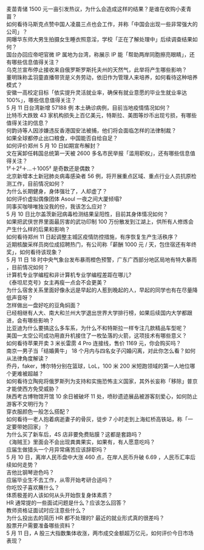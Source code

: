 麦苗青储 1500 元一亩引发热议，为什么会造成这样的结果？是谁在收购小麦青苗？  
如何看待马斯克点赞中国人凌晨三点也会工作，并称「中国会出现一些非常强大的公司」？  
网曝华东师大男生拍摄女生睡衣照意淫，学校「正在了解处理中」后续调查结果如何？  
国台办回应帝吧官微 IP 属地为台湾，称展示 IP 能「帮助两岸同胞擦亮眼睛」，还有哪些信息值得关注？  
乌克兰宣布停止接收来自俄罗斯罗斯托夫州的天然气，此举将产生哪些影响？  
董明珠称孟羽童直播带货是义务劳动，依旧作为管理人来培养，如何看待这种培养模式？  
安徽一高校定目标「依实提升灵活就业率，确保有就业意愿的毕业生就业率达 100%」，哪些信息值得关注？  
5 月 11 日台湾新增 57188 例 本土确诊病例，目前当地疫情情况如何？  
比特币大跌致 43 家机构损失上百亿美元，特斯拉、美图等炒币出现亏损，有哪些值得关注的信息？  
何韵诗等人因涉嫌违反香港国安法被捕，他们将会面临怎样的法律制裁？  
如果全球都停止出口粮食，中国能否自给自足？  
如何评价郑州 5 月 10 日如期宣布解封？  
文在寅卸任韩国总统第一天被 2600 多名市民举报「滥用职权」，还有哪些信息值得关注？  
1²＋2²＋…＋1005² 是奇数还是偶数？  
北京新增本土新冠肺炎病毒感染者 56 例，将开展重点区域、重点行业人员抗原检测工作，目前情况如何？  
为什么长期健身，身体强壮了，人却虚了？  
如何评价虚拟偶像团体 Asoul 一夜之间大厦倾塌?  
同事买咖啡唯独没我的份，我该怎么应对？  
5 月 10 日比尔盖茨新冠病毒检测结果呈阳性，目前其身体情况如何？  
如果把武侠世界里面最厉害的武功印制 100 万份散发到江湖上，供所有人修炼会产生什么样的后果和影响？  
如何看待郑州 11 日起调整主城区疫情防控措施，有序恢复生产生活秩序？  
近期核酸采样员岗位成招聘热门，有公司称「薪酬 1000 元 / 天，包住宿还有年终奖」，如何看待该现象？  
5 月 11 日 18 时中央气象台发布暴雨橙色预警，广东广西部分地区局地有特大暴雨 ，目前情况如何？  
计算机专业学编程和非计算机专业学编程差距在哪儿?  
《泰坦尼克号》女主再瘦一点会不会更美？  
为什么宿舍关系里面好像永远是早起的人惹到晚起的人，早起的同学也有在尽量降低声音呀？  
怎样做出一盘好吃的豆角焖面？  
已经相继有人大、南大和兰州大学退出世界大学排行榜，如果后续国内大学都跟进，会有哪些影响？  
比亚迪为什么要搞这么多车系，为什么不和特斯拉一样专注几款精品车型呢？  
美国一太空公司成功用直升机接住了一枚坠落的火箭，这项技术有哪些意义？  
如何看待苹果开卖 3 米长雷雳 4 Pro 连接线，售价 1169 元，你会购买吗？  
南京一男子当「结婚黄牛」 18 个月内与四名女子闪婚闪离，对此你怎么看？如何从法律角度解读？  
乔丹，faker，博尔特分别在篮球，LoL，100 米 200 米短跑领域的第一人地位哪个更难被超越？  
如何看待立陶宛将俄罗斯列为支持和实施恐怖主义国家，其外长妄称「移除」普京才能使西方免受威胁？  
陕西考古博物馆开馆 10 余日被破坏 11 处，喷砂遗迹展品被游客刻爱心，如何防止游客不文明行为？  
穿衣服颜色一般怎么搭配？  
如何看待一老人抱着病逝妻子的骨灰，徒步 7 小时走到上海虹桥高铁站，称「一定要带她回家」？  
为什么买了新车后，4S 店非要免费贴膜？这都是套路吗？  
《海贼王》里面会不会出现粪粪果实，如果有，有人愿意吃吗？  
应届生做猎头一个月异常痛苦应该辞职吗？  
5 月 10 日，离岸人民币盘中大涨 460 点，在岸人民币升破 6.69 ，人民币汇率后续如何走势？  
吉他比钢琴逊色吗？  
应届毕业生不去工作，从零开始考研合适吗？  
你吃饺子喜欢蘸什么？  
体质极差的人该如何从头开始恢复身体素质？  
HR 通常提的一些面试问题是什么？应该怎么回答？  
教师资格证面试时应注意些什么？  
为什么投出去的简历 HR 都不处理的? 最近的就业形式真的很差吗？  
股票开户需要准备哪些资料？  
5 月 11 日，A 股三大指数集体收涨，两市成交金额超万亿元，如何评价今日市场表现？  
